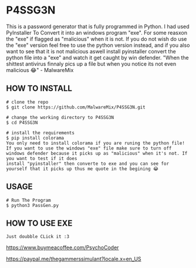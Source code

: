 # P4SSG3N
This is a password generator that is fully programmed in Python. I had used PyInstaller To Convert it into an windows program "exe". For some reasxon the "exe" if flagged as "malicious" when it is not. If you do not wish do use the "exe" version feel free to use the python version instead, and if you also want to see that it is not malicious aswell install pyinstaller convert the python file into a "exe" and watch it get caught by win defender. "When the shittest antivirus finnaly pics up a file but when you notice its not even malicious 😂" - MalwareMix


## HOW TO INSTALL

```console
# clone the repo
$ git clone https://github.com/MalwareMix/P4SSG3N.git

# change the working directory to P4SSG3N
$ cd P4SSG3N

# install the requirements
$ pip install colorama
You only need to install colorama if you are runing the python file!
If you want to use the windows "exe" file make sure to turn off windows defender because it picks up as "malicious" when it's not. If you want to test if it does
install "pyinstaller" then converte to exe and you can see for yourself that it picks up thus me quote in the begining 😂
```

## USAGE

```console
# Run The Program
$ python3 PassGen.py
```

## HOW TO USE EXE

```console
Just doubble CLick it :3
```
  https://www.buymeacoffee.com/PsychoCoder

  https://paypal.me/thegammerssimulant?locale.x=en_US
